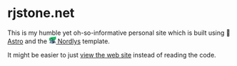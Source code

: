 # rjstone.net

This is my humble yet oh-so-informative personal site which is built using 🚀 [Astro](https://astro.build/) and the <a href="https://nordlys.fjelloverflow.dev"><img alt="logo" src="./public/nordlys.svg" height="16"> Nordlys</a> template.

It might be easier to just [view the web site](https://rjstone.net) instead of reading the code.
